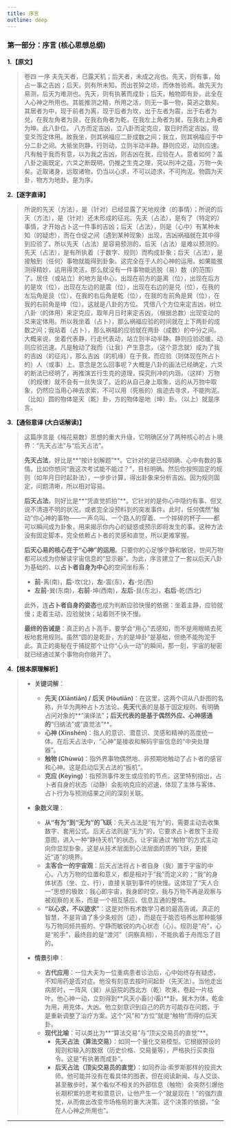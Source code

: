 ```yaml
---
title: 序言
outline: deep
---
```

  
### **第一部分：序言 (核心思想总纲)**

**1.【原文】**
> 卷四 一序
> 夫先天者，已露天机；后天者，未成之兆也。先天，则有事，始占一事之吉凶；后天，则有所未知，而出苍猝之顷，而休咎验焉。故先天为易测，后天为难测也。先天，则有执著而成卦；后天，触物即有卦。此全在人心神之所用也。其能推测之精，所用之活，则无一事一物，莫逃之数矣。其居者为中，现于前者为离，现于后者为坎，出于左者为震，出于右者为兑，在我左角者为艮，在我右角者为乾，在我左上角者为巽，在我右上角者为坤。此八卦位。
> 八方而定吉凶，立八卦而定克应，取日时而定吉凶，现变爻而定体用。故我坐，则其祸福应二卦成数之间；我立，则其祸福应于中分二卦之间。大抵坐则静，行则动，立则半动半静。静则应迟，动则应速。凡有触于我而有意，以为我之吉凶，则吉凶在我，应验在人。意者如何？盖八卦之画既定，六爻之断既明，仍推之生克之理，究以刑冲之蕴，万物一失矣。近取诸身，远取诸物，仍当以心求，不可以迹求，不可拘泥。物圆为天卦，物方为地卦。是为序。

**2.【逐字直译】**
> 所说的先天（方法），是（针对）已经显露了天地规律（的事情）；所说的后天（方法），是（针对）还未形成的征兆。先天（占法），是有了（特定的）事情，才开始占卜这一件事的吉凶；后天（占法），则是（心中）有某种未知（的疑虑），而在仓促之间（遇到某种现象）出现，吉凶祸福就在其中得到应验了。所以先天（占法）是容易预测的，后天（占法）是难以预测的。先天（占法），是有所执着（于数字、规则）而构成卦象；后天（占法），是接触到（任何）事物就能得到卦象。这完全在于人的心神的运用。如果能推测得精妙，运用得灵活，那么就没有一件事物能逃脱（易）数（的范围）了。居住（或站立）的地方是中心，出现在前方的是离（位），出现在后方的是坎（位），出现在左边的是震（位），出现在右边的是兑（位），在我的左后角是艮（位），在我的右后角是乾（位），在我的左前角是巽（位），在我的右前角是坤（位）。这就是八卦的方位。
> 凭借八个方位来定吉凶，树立八卦（的体用）来定克应，取年月日时来定吉凶，（根据总数）出现变动的爻来定体用。所以我坐着（占卜），那么祸福应验的时间就在上下两卦的成数之间；我站着（占卜），那么祸福的应验就在两卦（成数）的中分之间。大概来说，坐着代表静，行走代表动，站立则半动半静。静则应验迟缓，动则应验迅速。凡是触动了我而（让我）产生意念，（这个意念就）成为了我的吉凶（的征兆），那么吉凶（的机缘）在于我，而应验（则体现在所占卜的）人（或事）上。意念是怎么回事呢？大概是八卦的画法已经确定，六爻的断法已经明了，再推演五行生克的道理，探究刑冲的内涵，（这样）万物（的规律）就不会有一丝失误了。近的从自己身上取象，远的从万物中取象，仍然应当用心神去求索，不可以用（死板的）痕迹去寻求，不能拘泥。（比如）圆的物体是天（乾）卦，方的物体是地（坤）卦。（以上）就是序言。

**3.【通俗意译 (大白话解读)】**
> 这篇序言是《梅花易数》思想的重大升级，它明确区分了两种核心的占卜境界：“先天占法”与“后天占法”。
> 
> **先天占法**，好比是**“按计划解题”**。它针对的是已经明确、心中有数的事情。比如你想问“我这次考试能不能过？”，目标明确。然后你按照固定的规则（如年月日时起卦法），一步步计算，得出卦象来分析吉凶。因为规则固定，问题清晰，所以相对容易。
> 
> **后天占法**，则好比是**“凭直觉抓拍”**。它针对的是你心中隐约有事、但又说不清道不明的状况，或者完全没预料到的突发事件。此时，任何偶然“触动”你心神的事物——一声鸟叫、一个路人的穿着、一个摔碎的杯子——都可以瞬间成为卦象，用来揭示你内心的疑惑或预示即将发生的事。这种方法没有固定脚本，完全依赖占卜者的灵感和直觉，所以更难掌握。
> 
> **后天心易的核心在于“心神”的运用**。只要你的心足够宁静和敏锐，世间万物都可以成为你解读宇宙信息的“显示器”。为此，序言建立了一套以后天八卦为基础的、以**占卜者自身为中心**的空间坐标系：
> *   **前**-离(南)，**后**-坎(北)，**左**-震(东)，**右**-兑(西)
> *   **左前**-巽(东南)，**右前**-坤(西南)，**左后**-艮(东北)，**右后**-乾(西北)
> 
> 此外，连**占卜者自身的姿态**也成为判断应验快慢的依据：坐着主静，应验就慢；走着主动，应验就快；站着则不快不慢。
> 
> **最终的告诫是**：真正的占卜高手，要学会“用心”去感知，而不是用眼睛去死板地套用规则。虽然“圆的是乾卦，方的是坤卦”是基础，但绝不能拘泥于此。真正的奥秘在于捕捉那个让你“心头一动”的瞬间，那一刻，宇宙的秘密就已经通过某个事物向你敞开了。

**4.【根本原理解析】**
> *   **关键词解**：
>     *   **先天 (Xiāntiān) / 后天 (Hòutiān)**：在这里，这两个词从八卦图的名称，升华为两种占卜方法论。**先天**代表的是基于固定规则、有明确占问对象的**“演绎法”**；**后天**代表的是基于偶然外应、心神感通的**“归纳法”或“直觉法”**。
>     *   **心神 (Xīnshén)**：指人的意识、潜意识、灵感和精神的高度统一体。在后天占法中，“心神”是接收和解码宇宙信息的“中央处理器”。
>     *   **触物 (Chùwù)**：指外界事物偶然地、非预期地触动了占卜者的感官和心神。这是启动后天占法的“扳机”。
>     *   **克应 (Kèyìng)**：指预测事件发生或应验的节点。这里特别指出，占卜者自身的状态（动静）会影响克应的迟速，体现了主体与客体、占卜行为与预测结果之间的深刻关联。
> 
> *   **象数义理**：
>     *   **从“有为”到“无为”的飞跃**：先天占法是“有为”的，需要主动去收集数字、套用公式。后天占法则是“无为”的，它要求占卜者放下主观意图，进入一种“静待天机”的状态，让宇宙通过“触物”的方式主动向你显现卦象。这是从技术层面到心法层面的质的飞跃，更接近“道”的境界。
>     *   **主客合一的宇宙观**：后天占法将占卜者自身（我）置于宇宙的中心。八方万物的位置和意义，都是相对于“我”而定义的；“我”的身体状态（坐、立、行），直接关联到事件的快慢。这体现了“天人合一”思想的极致：我心即宇宙，我身即时空，我与万物不再是观察与被观察的关系，而是一个相互感应、信息互通的整体。
>     *   **“以心求，不以迹求”**：这是对所有术数学习者的最高告诫。真正的智慧，不是背诵了多少条规则（迹），而是在于能否培养出那种能够与万物同频共振的、宁静而敏锐的内心状态（心）。规则是“舟”，心是“舵手”，最终目的是“渡河”（洞察真相），不能执着于舟而忘了目的。
> 
> *   **情景引申**：
>     *   **古代应用**：一位大夫为一位重病患者诊治后，心中始终存有疑虑，不知用药是否对症。他没有刻意去按时间起卦（先天法）。当他走出病房时，一阵风（巽）从庭院的西北方（乾）吹来，卷起一片枯叶。他心神一动，立刻得到**风天小畜(小畜)**卦。巽木为体，乾金为用，用克体，大凶。他立刻意识到自己的药方可能存在问题，于是重新调整了治疗方案。这个“风”和“方位”就是“触物”而得的后天卦。
>     *   **现代比喻**：可以类比为**“算法交易”与“顶尖交易员的直觉”**。
>         *   **先天占法（算法交易）**：如同一个量化交易模型。它根据预设的规则和输入的数据（历史价格、交易量等），严格执行买卖指令。这是“有执著而成卦”。
>         *   **后天占法（顶尖交易员的直觉）**：如同乔治·索罗斯那样的投资大师。他可能并没有在看具体的图表，但在阅读新闻、与人交谈、甚至散步时，某个看似不相关的外部信息（触物）会突然引爆他长期积累的思考和潜意识，让他产生一个“就是现在！”的强烈直觉，从而做出改变市场格局的重大决策。这个决策的依据，“全在人心神之所用也”。

---
